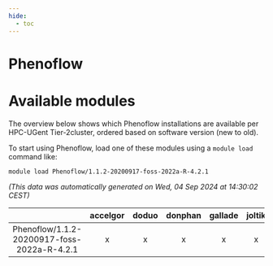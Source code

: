 ```yaml
---
hide:
  - toc
---
```


Phenoflow
=========

# Available modules


The overview below shows which Phenoflow installations are available per HPC-UGent Tier-2cluster, ordered based on software version (new to old).

To start using Phenoflow, load one of these modules using a `module load` command like:

```shell
module load Phenoflow/1.1.2-20200917-foss-2022a-R-4.2.1
```

*(This data was automatically generated on Wed, 04 Sep 2024 at 14:30:02 CEST)*  

| |accelgor|doduo|donphan|gallade|joltik|shinx|skitty|
| :---: | :---: | :---: | :---: | :---: | :---: | :---: | :---: |
|Phenoflow/1.1.2-20200917-foss-2022a-R-4.2.1|x|x|x|x|x|-|x|
